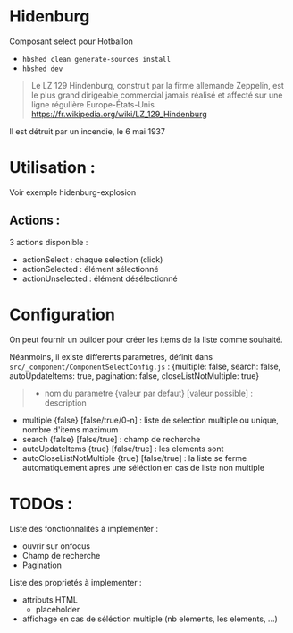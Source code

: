 # Hidenburg

Composant select pour Hotballon

- `hbshed clean generate-sources install`
- `hbshed dev`

> Le LZ 129 Hindenburg, construit par la firme allemande Zeppelin,
 est le plus grand dirigeable commercial jamais réalisé
  et affecté sur une ligne régulière Europe-États-Unis
 https://fr.wikipedia.org/wiki/LZ_129_Hindenburg
 
  
Il est détruit par un incendie, le 6 mai 1937


# Utilisation :

Voir exemple hidenburg-explosion

## Actions :

3 actions disponible :

- actionSelect : chaque selection (click)
- actionSelected : élément sélectionné
- actionUnselected : élément désélectionné

# Configuration

On peut fournir un builder pour créer les items de la liste comme souhaité.

Néanmoins, il existe differents parametres, définit dans `src/_component/ComponentSelectConfig.js` :
{multiple: false, search: false, autoUpdateItems: true, pagination: false, closeListNotMultiple: true}
> - nom du parametre {valeur par defaut} [valeur possible] : description
- multiple {false} [false/true/0-n] : liste de selection multiple ou unique, nombre d'items maximum
- search {false} [false/true] : champ de recherche
- autoUpdateItems {true} [false/true] : les elements sont
- autoCloseListNotMultiple {true} [false/true] : la liste se ferme automatiquement apres une séléction en cas de liste non multiple


# TODOs :

Liste des fonctionnalités à implementer :

- ouvrir sur onfocus
- Champ de recherche
- Pagination

Liste des proprietés à implementer :
- attributs HTML
    - placeholder
- affichage en cas de séléction multiple (nb elements, les elements, ...)

